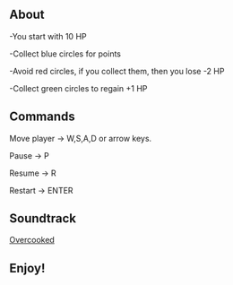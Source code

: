 About
-
-You start with 10 HP

-Collect blue circles for points

-Avoid red circles, if you collect them, then you lose -2 HP

-Collect green circles to regain +1 HP

Commands
-
Move player -> W,S,A,D or arrow keys.

Pause -> P

Resume -> R

Restart -> ENTER

Soundtrack
-
[Overcooked](https://www.youtube.com/watch?v=r_3RN7688rE)

Enjoy!
-
